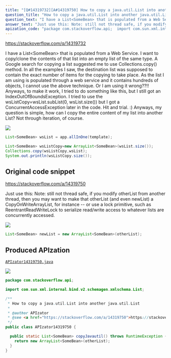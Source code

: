 ```yaml
---
title: "[Q#14319732][A#14319750] How to copy a java.util.List into another java.util.List"
question_title: "How to copy a java.util.List into another java.util.List"
question_text: "I have a List<SomeBean> that is populated from a Web Service. I want to copy/clone the contents of that list into an empty list of the same type. A Google search for copying a list suggested me to use Collections.copy() method. In all the examples I saw, the destination list was supposed to contain the exact number of items for the copying to take place. As the list I am using is populated through a web service and it contains hundreds of objects, I cannot use the above technique. Or I am using it wrong??!! Anyways, to make it work, I tried to do something like this, but I still got an IndexOutOfBoundsException. I tried to use the wsListCopy=wsList.subList(0, wsList.size()) but I got a ConcurrentAccessException later in the code. Hit and trial. :) Anyways, my question is simple, how can I copy the entire content of my list into another List? Not through iteration, of course."
answer_text: "Just use this: Note: still not thread safe, if you modify otherList from another thread, then you may want to make that otherList (and even newList) a CopyOnWriteArrayList, for instance -- or use a lock primitive, such as ReentrantReadWriteLock to serialize read/write access to whatever lists are concurrently accessed."
apization_code: "package com.stackoverflow.api;  import com.sun.xml.internal.bind.v2.schemagen.xmlschema.List;  /**  * How to copy a java.util.List into another java.util.List  *  * @author APIzator  * @see <a href=\"https://stackoverflow.com/a/14319750\">https://stackoverflow.com/a/14319750</a>  */ public class APIzator14319750 {    public static List<SomeBean> copyJavautil() throws RuntimeException {     return new ArrayList<SomeBean>(otherList);   } }"
---
```


https://stackoverflow.com/q/14319732

I have a List&lt;SomeBean&gt; that is populated from a Web Service. I want to copy/clone the contents of that list into an empty list of the same type. A Google search for copying a list suggested me to use Collections.copy() method. In all the examples I saw, the destination list was supposed to contain the exact number of items for the copying to take place.
As the list I am using is populated through a web service and it contains hundreds of objects, I cannot use the above technique. Or I am using it wrong??!! Anyways, to make it work, I tried to do something like this, but I still got an IndexOutOfBoundsException.
I tried to use the wsListCopy=wsList.subList(0, wsList.size()) but I got a ConcurrentAccessException later in the code. Hit and trial. :)
Anyways, my question is simple, how can I copy the entire content of my list into another List? Not through iteration, of course.


<div class="code-logo"><img src="/stackoverflow.png" /></div>

```java
List<SomeBean> wsList = app.allInOne(template);

List<SomeBean> wsListCopy=new ArrayList<SomeBean>(wsList.size());   
Collections.copy(wsListCopy,wsList);
System.out.println(wsListCopy.size());
```


## Original code snippet

https://stackoverflow.com/a/14319750

Just use this:
Note: still not thread safe, if you modify otherList from another thread, then you may want to make that otherList (and even newList) a CopyOnWriteArrayList, for instance -- or use a lock primitive, such as ReentrantReadWriteLock to serialize read/write access to whatever lists are concurrently accessed.

<div class="code-logo"><img src="/stackoverflow.png" /></div>

```java
List<SomeBean> newList = new ArrayList<SomeBean>(otherList);
```

## Produced APIzation

[`APIzator14319750.java`](https://github.com/pasqualesalza/apization-temp-data/raw/master/search/APIzator14319750.java)

<div class="code-logo"><img src="/apizator.png" /></div>

```java
package com.stackoverflow.api;

import com.sun.xml.internal.bind.v2.schemagen.xmlschema.List;

/**
 * How to copy a java.util.List into another java.util.List
 *
 * @author APIzator
 * @see <a href="https://stackoverflow.com/a/14319750">https://stackoverflow.com/a/14319750</a>
 */
public class APIzator14319750 {

  public static List<SomeBean> copyJavautil() throws RuntimeException {
    return new ArrayList<SomeBean>(otherList);
  }
}

```